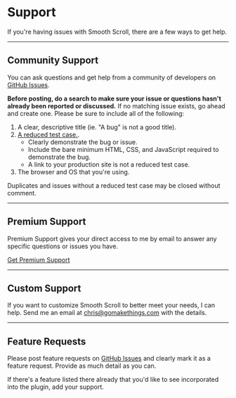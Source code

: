 # Support

If you're having issues with Smooth Scroll, there are a few ways to get help.

<hr>


## Community Support

You can ask questions and get help from a community of developers on [GitHub Issues](https://github.com/cferdinandi/smooth-scroll/issues).

**Before posting, do a search to make sure your issue or questions hasn't already been reported or discussed.** If no matching issue exists, go ahead and create one. Please be sure to include all of the following:

1. A clear, descriptive title (ie. "A bug" is not a good title).
2. [A reduced test case.](https://css-tricks.com/reduced-test-cases/).
	- Clearly demonstrate the bug or issue.
	- Include the bare minimum HTML, CSS, and JavaScript required to demonstrate the bug.
	- A link to your production site is not a reduced test case.
3. The browser and OS that you're using.

Duplicates and issues without a reduced test case may be closed without comment.

<hr>


## Premium Support

Premium Support gives your direct access to me by email to answer any specific questions or issues you have.

<a class="btn btn-large" href="https://gomakethings.com/support/">Get Premium Support</a>

<hr>


## Custom Support

If you want to customize Smooth Scroll to better meet your needs, I can help. Send me an email at <a href="mailto:&#099;&#104;ri&#115;&#064;g&#111;mak&#101;t&#104;&#105;&#110;g&#115;&#046;&#099;&#111;m">&#99;h&#114;&#105;s&#64;go&#109;&#97;&#107;&#101;&#116;&#104;in&#103;&#115;.&#99;&#111;&#109;</a> with the details.

<hr>


## Feature Requests

Please post feature requests on [GitHub Issues](https://github.com/cferdinandi/smooth-scroll/issues) and clearly mark it as a feature request. Provide as much detail as you can.

If there's a feature listed there already that you'd like to see incorporated into the plugin, add your support.
